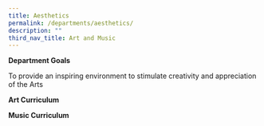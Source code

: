 ```yaml
---
title: Aesthetics
permalink: /departments/aesthetics/
description: ""
third_nav_title: Art and Music
---
```

**Department Goals**

To provide an inspiring environment to stimulate creativity and appreciation of the Arts

**Art Curriculum**


**Music Curriculum**

